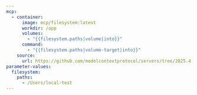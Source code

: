 ```yaml
---
mcp:
  - container:
      image: mcp/filesystem:latest
      workdir: /app
      volumes:
        - "{{filesystem.paths|volume|into}}"
      command:
        - "{{filesystem.paths|volume-target|into}}"
    source:
      url: https://github.com/modelcontextprotocol/servers/tree/2025.4.6
parameter-values:
  filesystem:
    paths:
      - /Users/local-test
---
```

